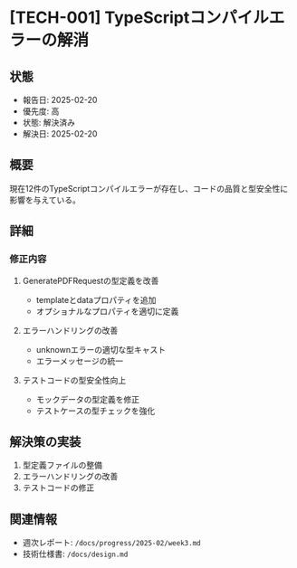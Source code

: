 # [TECH-001] TypeScriptコンパイルエラーの解消

## 状態
- 報告日: 2025-02-20
- 優先度: 高
- 状態: 解決済み
- 解決日: 2025-02-20

## 概要
現在12件のTypeScriptコンパイルエラーが存在し、コードの品質と型安全性に影響を与えている。

## 詳細
### 修正内容
1. GeneratePDFRequestの型定義を改善
   - templateとdataプロパティを追加
   - オプショナルなプロパティを適切に定義

2. エラーハンドリングの改善
   - unknownエラーの適切な型キャスト
   - エラーメッセージの統一

3. テストコードの型安全性向上
   - モックデータの型定義を修正
   - テストケースの型チェックを強化

## 解決策の実装
1. 型定義ファイルの整備
2. エラーハンドリングの改善
3. テストコードの修正

## 関連情報
- 週次レポート: `/docs/progress/2025-02/week3.md`
- 技術仕様書: `/docs/design.md`
